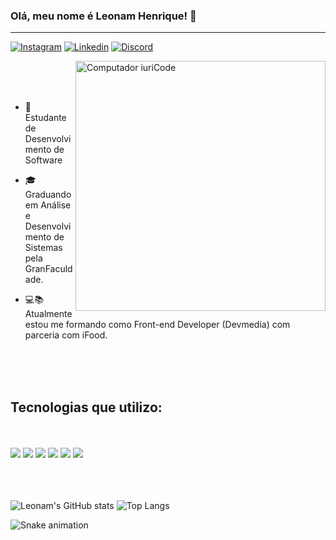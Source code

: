 ### Olá, meu nome é Leonam Henrique! 👋
_______________________________________________________

[![Instagram](https://img.shields.io/badge/Instagram-E4405F?style=for-the-badge&logo=instagram&logoColor=white)](https://www.instagram.com/leonamh10/)
[![Linkedin](https://img.shields.io/badge/LinkedIn-0077B5?style=for-the-badge&logo=linkedin&logoColor=white)](https://www.linkedin.com/in/leonam-henrique-7b8873277/)
[![Discord](https://img.shields.io/badge/Discord-7289DA?style=for-the-badge&logo=discord&logoColor=white)](https://discord.com/channels/LH#8417)

<img src="https://raw.githubusercontent.com/MicaelliMedeiros/micaellimedeiros/master/image/computer-illustration.png" min-width="400px" max-width="400px" width="400px" align="right" alt="Computador iuriCode">
&nbsp;&nbsp;

<br>
<br>
<br>

- 🌱 Estudante de Desenvolvimento de Software

- 🎓 Graduando em Análise e Desenvolvimento de Sistemas pela GranFaculdade.

- 💻📚 Atualmente estou me formando como Front-end Developer (Devmedia) com parceria com iFood.



<br>
<br>
<br>

## Tecnologias que utilizo:

<div style="display:inline-block; margin-top:35px">
    <img src="https://img.shields.io/badge/HTML5-E34F26?style=for-the-badge&logo=html5&logoColor=white">
    <img src="https://img.shields.io/badge/CSS3-1572B6?style=for-the-badge&logo=css3&logoColor=white">
    <img src="https://img.shields.io/badge/JavaScript-F7DF1E?style=for-the-badge&logo=javascript&logoColor=black">
    <img src="https://img.shields.io/badge/React-20232A?style=for-the-badge&logo=react&logoColor=61DAFB">
    <img src="https://img.shields.io/badge/Node.js-43853D?style=for-the-badge&logo=node.js&logoColor=white">
    <img src="https://img.shields.io/badge/GIT-E44C30?style=for-the-badge&logo=git&logoColor=white">
    <br><br><br><br>
</div>


![Leonam's GitHub stats](https://github-readme-stats.vercel.app/api?username=leonamh10&show_icons=true&theme=dracula)
![Top Langs](https://github-readme-stats.vercel.app/api/top-langs/?username=leonamh10&layout=compact&theme=dracula)

![Snake animation](https://github.com/leonamh10/leonamh10/blob/output/github-contribution-grid-snake.svg)
